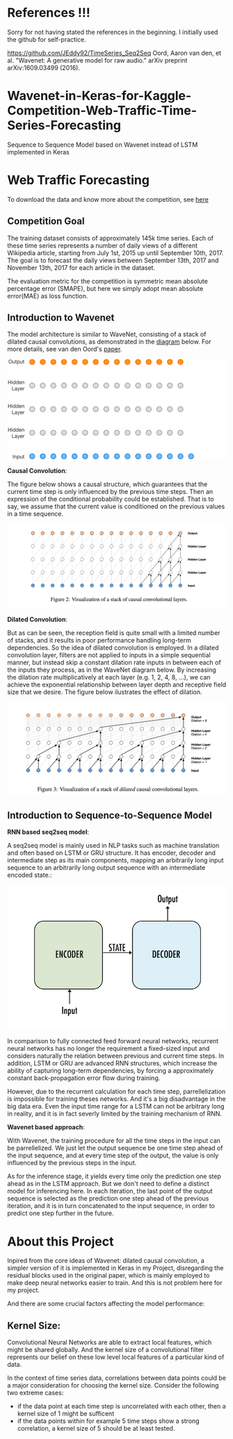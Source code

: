 # References !!!
Sorry for not having stated the references in the beginning. I initially used the github for self-practice.

https://github.com/JEddy92/TimeSeries_Seq2Seq
Oord, Aaron van den, et al. "Wavenet: A generative model for raw audio." arXiv preprint arXiv:1609.03499 (2016).

# Wavenet-in-Keras-for-Kaggle-Competition-Web-Traffic-Time-Series-Forecasting
Sequence to Sequence Model based on Wavenet instead of LSTM implemented in Keras

# Web Traffic Forecasting
To download the data and know more about the competition, see [here](https://www.kaggle.com/c/web-traffic-time-series-forecasting/kernels?sortBy=voteCount&group=everyone&pageSize=20&competitionId=6768)

## Competition Goal
The training dataset consists of approximately 145k time series.  Each of these time series represents a number of daily views of a different Wikipedia article, starting from July 1st, 2015 up until September 10th, 2017. The goal is to forecast the daily views between September 13th, 2017 and November 13th, 2017 for each article in the dataset.

The evaluation metric for the competition is symmetric mean absolute percentage error (SMAPE), but here we simply adopt mean absolute error(MAE) as loss function.


## Introduction to Wavenet
The model architecture is similar to WaveNet, consisting of a stack of dilated causal convolutions, as demonstrated in the [diagram](https://deepmind.com/blog/wavenet-generative-model-raw-audio/) below. For more details, see van den Oord's [paper](https://arxiv.org/abs/1609.03499).

<p align="center">
  <img src="figures/wavenet.gif">

</p>

**Causal Convolution**:

The figure below shows a causal structure, which guarantees that the current time step is only influenced by the previous time steps. Then an expression of the conditional probability could be established. That is to say, we assume that the current value is conditioned on the previous values in a time sequence. 


<p align="center">
  <img src="figures/WaveNet_causalconv.png">

</p>

**Dilated Convolution**:

But as can be seen, the reception field is quite small with a limited number of stacks, and it results in poor performance handling long-term dependencies. So the idea of dilated convolution is employed. In a dilated convolution layer, filters are not applied to inputs in a simple sequential manner, but instead skip a constant dilation rate inputs in between each of the inputs they process, as in the WaveNet diagram below. By increasing the dilation rate multiplicatively at each layer (e.g. 1, 2, 4, 8, …), we can achieve the exponential relationship between layer depth and receptive field size that we desire. The figure below ilustrates the effect of dilation.

<p align="center">
  <img src="figures/WaveNet_dilatedconv.png">

</p>

## Introduction to Sequence-to-Sequence Model

**RNN based seq2seq model**:

A seq2seq model is mainly used in NLP tasks such as machine translation and often based on LSTM or GRU structure. It has encoder, decoder and intermediate step as its main components, mapping an arbitrarily long input sequence to an arbitrarily long output sequence with an intermediate encoded state.:

<p align="center">
  <img src="figures/seq2seq.png">

</p>

In comparison to fully connected feed forward neural networks, recurrent neural networks has no longer the requirement a fixed-sized input and considers naturally the relation between previous and current time steps. In addition, LSTM or GRU are advanced RNN structures, which increase the ability of capturing long-term dependencies, by forcing a approximately constant back-propagation error flow during training.

However, due to the recurrent calculation for each time step, parrellelization is impossible for training theses networks. And it's a big disadvantage in the big data era. Even the input time range for a LSTM can not be arbitrary long in reality, and it is in fact severly limited by the training mechanism of RNN.

**Wavenet based approach**:

With Wavenet, the training procedure for all the time steps in the input can be parrellelized. We just let the output sequence be one time step ahead of the input sequence, and at every time step of the output, the value is only influenced by the previous steps in the input.

As for the inference stage, it yields every time only the prediction one step ahead as in the LSTM approach. But we don't need to define a distinct model for inferencing here. In each Iteration, the last point of the output sequence is selected as the prediction one step ahead of the previous iteration, and it is in turn concatenated to the input sequence, in order to predict one step further in the future. 

# About this Project

Inpired from the core ideas of Wavenet: dilated causal convolution, a simpler version of it is implemented in Keras in my Project, disregarding the residual blocks used in the original paper, which is mainly employed to make deep neural networks easier to train. And this is not problem here for my project.

And there are some crucial factors affecting the model performance:

## Kernel Size: 

Convolutional Neural Networks are able to extract local features, which might be shared globally. And the kernel size of a convolutional filter represents our belief on these low level local features of a particular kind of data.

In the context of time series data, correlations between data points could be a major consideration for choosing the kernel size. Consider the following two extreme cases:
* if the data point at each time step is uncorrelated with each other, then a kernel size of 1 might be sufficent
* if the data points within for example 5 time steps show a strong correlation, a kernel size of 5 should be at least tested.


